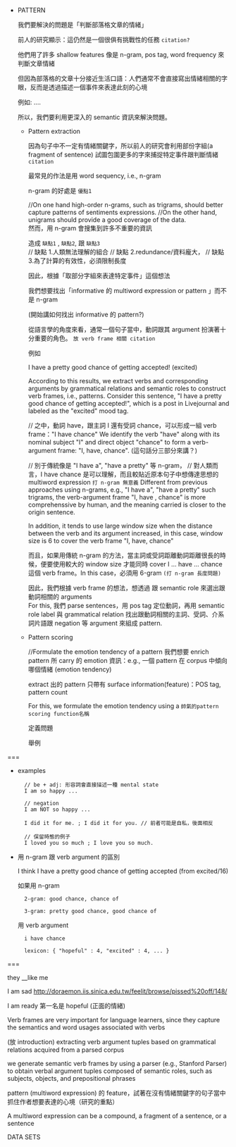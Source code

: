 - PATTERN

	我們要解決的問題是「判斷部落格文章的情緒」
	
	前人的研究顯示：這仍然是一個很俱有挑戰性的任務 `citation?`
	
	他們用了許多 shallow features 像是 n-gram, pos tag, word frequency 來判斷文章情緒
		
	但因為部落格的文章十分接近生活口語：人們通常不會直接寫出情緒相關的字眼，反而是透過描述一個事件來表達此刻的心境
	
	例如: ....
	
	所以，我們要利用更深入的 semantic 資訊來解決問題。

	- Pattern extraction
	
		因為句子中不一定有情緒關鍵字，所以前人的研究會利用部份字組(a fragment of sentence) 試圖包圍更多的字來捕捉特定事件跟判斷情緒 `citation` 
		
		最常見的作法是用 word sequency, i.e., n-gram
		
		n-gram 的好處是 `優點1`
		
		//On one hand high-order n-grams, such as trigrams, should better capture patterns of sentiments expressions. 
		//On the other hand, unigrams should provide a good coverage of the data.		
		然而，用 n-gram 會搜集到許多不重要的資訊 
		
		造成 `缺點1` , `缺點2`, 跟 `缺點3`  
		// 缺點 1.人類無法理解的組合 
		// 缺點 2.redundance/資料龐大，
		// 缺點 3.為了計算的有效性，必須限制長度
		
		因此，根據「取部分字組來表達特定事件」這個想法
		
		我們想要找出「informative 的 multiword expression or pattern 」而不是 n-gram
		
		(開始講如何找出 informative 的 pattern?)
		
		從語言學的角度來看，通常一個句子當中，動詞跟其 argument 扮演著十分重要的角色。 `放 verb frame 相關 citation`
		
		例如
		
		I have a pretty good chance of getting accepted!  (excited)
		
		According to this results, we extract verbs and corresponding arguments by grammatical relations and semantic roles to construct verb frames, i.e., patterns. Consider this sentence, "I have a pretty good chance of getting accepted!", which is a post in Livejournal and labeled as the "excited" mood tag.
		
		// 之中，動詞 have，跟主詞 I 還有受詞 chance，可以形成一組 verb frame："I have chance"
		We identify the verb "have" along with its nominal subject "I" and direct object "chance" to form a verb-argument frame: "I, have, chance". (這句話分三部分來講？)
		
		// 別于傳統像是 "I have a", "have a pretty" 等 n-gram，
		// 對人類而言，I have chance 是可以理解，而且較貼近原本句子中想傳達思想的 multiword expression `打 n-gram 無意義`
		Different from previous approaches using n-grams, e.g., "I have a", "have a pretty" such trigrams, the verb-argument frame "I, have , chance" is more comprehenssive by human, and the meaning carried is closer to the origin sentence.
		
		In addition, it tends to use large window size when the distance between the verb and its argument increased, in this case, window size is 6 to cover the verb frame "I, have, chance"
		
		而且，如果用傳統 n-gram 的方法，當主詞或受詞距離動詞距離很長的時候，便要使用較大的 window size 才能同時 cover I ... have ... chance 這個 verb frame。In this case，必須用 6-gram   `(打 n-gram 長度問題)`
		
		因此，我們根據 verb frame 的想法，想透過  跟 semantic role 來選出跟動詞相關的 arguments		
		For this, 我們 parse sentences，用 pos tag 定位動詞，再用 semantic role label 與 grammatical relation 找出跟動詞相關的主詞、受詞、介系詞片語跟 negation 等 argument 來組成 pattern.
		
		
	- Pattern scoring

		//Formulate the emotion tendency of a pattern
		我們想要 enrich pattern 所 carry 的 emotion 資訊：e.g., 一個 pattern 在 corpus 中傾向哪個情緒 (emotion tendency)
		
		extract 出的 pattern 只帶有 surface information(feature)：POS tag, pattern count
		
		For this, we formulate the emotion tendency using a `帥氣的pattern scoring function名稱`
		
		定義問題
		
		舉例
		
		
		
		
		
===
- examples
		
		// be + adj: 形容詞會直接描述一種 mental state
		I am so happy ...
		
		// negation
		I am NOT so happy ...
		
		I did it for me. ; I did it for you. // 前者可能是自私，後面相反
		
		// 保留時態的例子
		I loved you so much ; I love you so much.


- 用 n-gram 跟 verb argument 的區別

	I think I have a pretty good chance of getting accepted (from excited/16)

	如果用 n-gram

		2-gram: good chance, chance of

		3-gram: pretty good chance, good chance of

	用 verb argument

		i have chance

		lexicon: { "hopeful" : 4, "excited" : 4, ... }

===

they __like me


I am sad
http://doraemon.iis.sinica.edu.tw/feelit/browse/pissed%20off/148/

I am ready
第一名是 hopeful (正面的情緒)


Verb frames are very important for language learners, since they capture the semantics and word usages associated with verbs

(放 introduction)
extracting verb argument tuples based on grammatical relations acquired from a parsed corpus

we generate semantic verb frames by using a parser (e.g., Stanford Parser) to obtain verbal argument tuples composed of semantic roles, such as subjects, objects, and prepositional phrases


pattern (multiword expression) 的 feature，試著在沒有情緒關鍵字的句子當中抓住作者想要表達的心境（研究的重點）

A multiword expression can be a compound, a fragment of a sentence, or a sentence


DATA SETS
